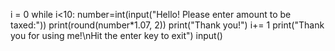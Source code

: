 i = 0
while i<10:
	number=int(input("Hello! Please enter amount to be taxed:"))
	print(round(number*1.07, 2))
	print("Thank you!")
	i+= 1
print("Thank you for using me!\nHit the enter key to exit")
input()
